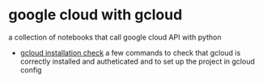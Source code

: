 # google cloud with gcloud
a collection of notebooks that call google cloud API with python
- [gcloud installation check](gcloud%20installation%20check.ipynb) a few commands to check that gcloud is correctly installed and autheticated and to set up the project in gcloud config

